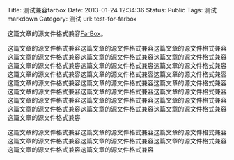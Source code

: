 Title: 测试兼容farbox
Date: 2013-01-24 12:34:36
Status: Public
Tags: 测试 markdown
Category: 测试
url: test-for-farbox

这篇文章的源文件格式兼容[FarBox](http://farbox.com)。

这篇文章的源文件格式兼容这篇文章的源文件格式兼容这篇文章的源文件格式兼容这篇文章的源文件格式兼容这篇文章的源文件格式兼容这篇文章的源文件格式兼容这篇文章的源文件格式兼容这篇文章的源文件格式兼容这篇文章的源文件格式兼容这篇文章的源文件格式兼容这篇文章的源文件格式兼容这篇文章的源文件格式兼容这篇文章的源文件格式兼容这篇文章的源文件格式兼容这篇文章的源文件格式兼容这篇文章的源文件格式兼容这篇文章的源文件格式兼容这篇文章的源文件格式兼容这篇文章的源文件格式兼容这篇文章的源文件格式兼容这篇文章的源文件格式兼容这篇文章的源文件格式兼容这篇文章的源文件格式兼容这篇文章的源文件格式兼容这篇文章的源文件格式兼容

这篇文章的源文件格式兼容这篇文章的源文件格式兼容这篇文章的源文件格式兼容这篇文章的源文件格式兼容这篇文章的源文件格式兼容这篇文章的源文件格式兼容这篇文章的源文件格式兼容这篇文章的源文件格式兼容

